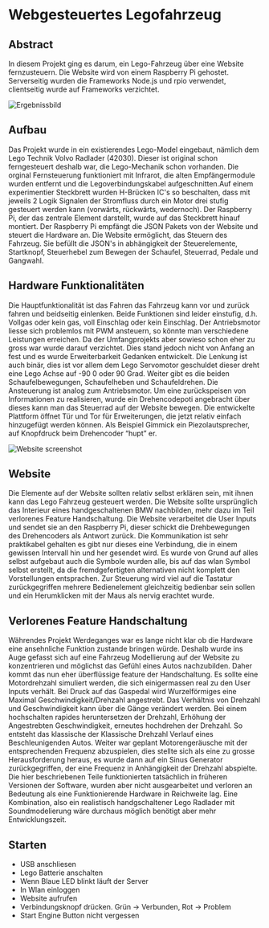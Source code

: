 # Webgesteuertes Legofahrzeug

## Abstract

In diesem Projekt ging es darum, ein Lego-Fahrzeug über eine Website fernzusteuern. Die Website wird von einem Raspberry Pi gehostet. Serverseitig wurden die Frameworks Node.js und rpio verwendet, clientseitig wurde auf Frameworks verzichtet.

![Ergebnissbild](/src/img/ergebnis.jpg)

## Aufbau

Das Projekt wurde in ein existierendes Lego-Model eingebaut, nämlich dem Lego Technik Volvo Radlader (42030). Dieser ist original schon ferngesteuert deshalb war, die Lego-Mechanik schon vorhanden. Die orginal Fernsteuerung funktioniert mit Infrarot, die alten Empfängermodule wurden entfernt und die Legoverbindungskabel aufgeschnitten.Auf einem experimentier Steckbrett wurden H-Brücken IC's so beschalten, dass mit jeweils 2 Logik Signalen der Stromfluss durch ein Motor drei stufig gesteuert werden kann (vorwärts, rückwärts, wedernoch). Der Raspberry Pi, der das zentrale Element darstellt, wurde auf das Steckbrett hinauf montiert. Der Raspberry Pi empfängt die JSON Pakets von der Website und steuert die Hardware an. Die Website ermöglicht, das Steuern des Fahrzeug. Sie befüllt die JSON's in abhängigkeit der Steuerelemente, Startknopf, Steuerhebel zum Bewegen der Schaufel, Steuerrad, Pedale und Gangwahl.

## Hardware Funktionalitäten

Die Hauptfunktionalität ist das Fahren das Fahrzeug kann vor und zurück fahren und beidseitig einlenken. Beide Funktionen sind leider einstufig, d.h. Vollgas oder kein gas, voll Einschlag oder kein Einschlag. Der Antriebsmotor liesse sich problemlos mit PWM ansteuern, so könnte man verschiedene Leistungen erreichen. Da der Umfangprojekts aber sowieso schon eher zu gross war wurde darauf verzichtet. Dies stand jedoch nicht von Anfang an fest und es wurde Erweiterbarkeit Gedanken entwickelt. Die Lenkung ist auch binär, dies ist vor allem dem Lego Servomotor geschuldet dieser dreht eine Lego Achse auf -90 0 oder 90 Grad. Weiter gibt es die beiden Schaufelbewegungen, Schaufelheben und Schaufeldrehen. Die Ansteuerung ist analog zum Antriebsmotor. Um eine zurückspeisen von Informationen zu realisieren, wurde ein Drehencodepoti angebracht über dieses kann man das Steuerrad auf der Website bewegen. Die entwickelte Plattform öffnet Tür und Tor für Erweiterungen, die jetzt relativ einfach hinzugefügt werden können. Als Beispiel Gimmick ein Piezolautsprecher, auf Knopfdruck beim Drehencoder “hupt” er.

![Website screenshot](/src/img/website_screenshot.png)

## Website

Die Elemente auf der Website sollten relativ selbst erklären sein, mit ihnen kann das Lego Fahrzeug gesteuert werden. Die Website sollte ursprünglich das Interieur eines handgeschaltenen BMW nachbilden, mehr dazu im Teil verlorenes Feature Handschaltung. Die Website verarbeitet die User Inputs und sendet sie an den Raspberry Pi, dieser schickt die Drehbewegungen des Drehencoders als Antwort zurück. Die Kommunikation ist sehr praktikabel gehalten es gibt nur dieses eine Verbindung, die in einem gewissen Intervall hin und her gesendet wird. Es wurde von Grund auf alles selbst aufgebaut auch die Symbole wurden alle, bis auf das wlan Symbol selbst erstellt, da die fremdgefertigten alternativen nicht komplett den Vorstellungen entsprachen. Zur Steuerung wird viel auf die Tastatur zurückgegriffen mehrere Bedienelement gleichzeitig bedienbar sein sollen und ein Herumklicken mit der Maus als nervig erachtet wurde.

## Verlorenes Feature Handschaltung

Währendes Projekt Werdeganges war es lange nicht klar ob die Hardware eine ansehnliche Funktion zustande bringen würde. Deshalb wurde ins Auge gefasst sich auf eine Fahrzeug Modellierung auf der Website zu konzentrieren und möglichst das Gefühl eines Autos nachzubilden. Daher kommt das nun eher überflüssige feature der Handschaltung. Es sollte eine Motordrehzahl simuliert werden, die sich einigermassen real zu den User Inputs verhält. Bei Druck auf das Gaspedal wird Wurzelförmiges eine Maximal Geschwindigkeit/Drehzahl angestrebt. Das Verhältnis von Drehzahl und Geschwindigkeit kann über die Gänge verändert werden. Bei einem hochschalten rapides heruntersetzen der Drehzahl, Erhöhung der Angestrebten Geschwindigkeit, erneutes hochdrehen der Drehzahl. So entsteht das klassische der Klassische Drehzahl Verlauf eines Beschleunigenden Autos. Weiter war geplant Motorengeräusche mit der entsprechenden Frequenz abzuspielen, dies stellte sich als eine zu grosse Herausforderung heraus, es wurde dann auf ein Sinus Generator zurückgegriffen, der eine Frequenz in Anhängigkeit der Drehzahl abspielte. Die hier beschriebenen Teile funktionierten tatsächlich in früheren Versionen der Software, wurden aber nicht ausgearbeitet und verloren an Bedeutung als eine Funktionierende Hardware in Reichweite lag. Eine Kombination, also ein realistisch handgschaltener Lego Radlader mit Soundmodelierung wäre durchaus möglich benötigt aber mehr Entwicklungszeit.

## Starten

- USB anschliesen
- Lego Batterie anschalten
- Wenn Blaue LED blinkt läuft der Server
- In Wlan einloggen
- Website aufrufen
- Verbindungsknopf drücken. Grün -> Verbunden, Rot -> Problem
- Start Engine Button nicht vergessen
